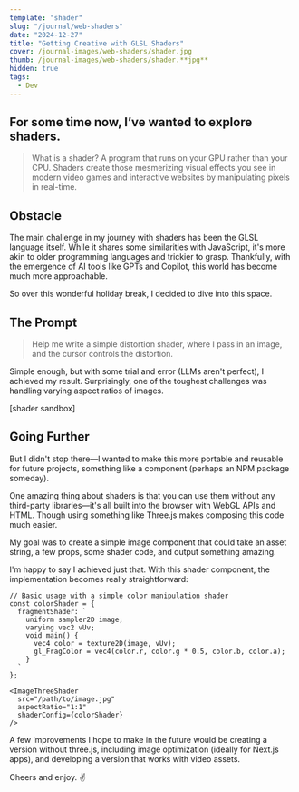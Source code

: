 ```yaml
---
template: "shader"
slug: "/journal/web-shaders"
date: "2024-12-27"
title: "Getting Creative with GLSL Shaders"
cover: /journal-images/web-shaders/shader.jpg
thumb: /journal-images/web-shaders/shader.**jpg**
hidden: true
tags:
  - Dev
---
```


## For some time now, I’ve wanted to explore shaders.

> What is a shader?
> A program that runs on your GPU rather than your CPU. Shaders create those mesmerizing visual effects you see in modern video games and interactive websites by manipulating pixels in real-time.

## Obstacle

The main challenge in my journey with shaders has been the GLSL language itself. While it shares some similarities with JavaScript, it's more akin to older programming languages and trickier to grasp. Thankfully, with the emergence of AI tools like GPTs and Copilot, this world has become much more approachable.

So over this wonderful holiday break, I decided to dive into this space.

## The Prompt

> Help me write a simple distortion shader, where I pass in an image, and the cursor controls the distortion.

Simple enough, but with some trial and error (LLMs aren't perfect), I achieved my result. Surprisingly, one of the toughest challenges was handling varying aspect ratios of images.

[shader sandbox]

## Going Further

But I didn't stop there—I wanted to make this more portable and reusable for future projects, something like a component (perhaps an NPM package someday).

One amazing thing about shaders is that you can use them without any third-party libraries—it's all built into the browser with WebGL APIs and HTML. Though using something like Three.js makes composing this code much easier.

My goal was to create a simple image component that could take an asset string, a few props, some shader code, and output something amazing.

I'm happy to say I achieved just that. With this shader component, the implementation becomes really straightforward:

```tsx
// Basic usage with a simple color manipulation shader
const colorShader = {
  fragmentShader: `
    uniform sampler2D image;
    varying vec2 vUv;
    void main() {
      vec4 color = texture2D(image, vUv);
      gl_FragColor = vec4(color.r, color.g * 0.5, color.b, color.a);
    }
  `
};

<ImageThreeShader
  src="/path/to/image.jpg"
  aspectRatio="1:1"
  shaderConfig={colorShader}
/>
```

A few improvements I hope to make in the future would be creating a version without three.js, including image optimization (ideally for Next.js apps), and developing a version that works with video assets.

Cheers and enjoy. ✌️